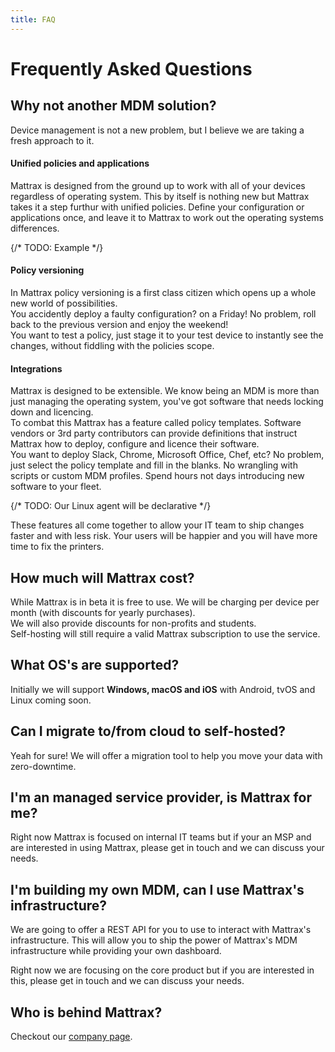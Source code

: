 ```yaml
---
title: FAQ
---
```


# Frequently Asked Questions

## Why not another MDM solution?

Device management is not a new problem, but I believe we are taking a fresh approach to it.

<h4 class="text-xl ">Unified policies and applications</h4>

Mattrax is designed from the ground up to work with all of your devices regardless of operating system. This by itself is nothing new but Mattrax takes it a step furthur with unified policies. Define your configuration or applications once, and leave it to Mattrax to work out the operating systems differences.

{/* TODO: Example */}

<h4 class="text-xl ">Policy versioning</h4>

In Mattrax policy versioning is a first class citizen which opens up a whole new world of possibilities. <br/>
You accidently deploy a faulty configuration? on a Friday! No problem, roll back to the previous version and enjoy the weekend! <br/> 
You want to test a policy, just stage it to your test device to instantly see the changes, without fiddling with the policies scope.

<h4 class="text-xl ">Integrations</h4>

Mattrax is designed to be extensible. We know being an MDM is more than just managing the operating system, you've got software that needs locking down and licencing. <br />
To combat this Mattrax has a feature called policy templates. Software vendors or 3rd party contributors can provide definitions that instruct Mattrax how to deploy, configure and licence their software. <br />
You want to deploy Slack, Chrome, Microsoft Office, Chef, etc? No problem, just select the policy template and fill in the blanks. No wrangling with scripts or custom MDM profiles. Spend hours not days introducing new software to your fleet.

{/* TODO: Our Linux agent will be declarative */}

These features all come together to allow your IT team to ship changes faster and with less risk. Your users will be happier and you will have more time to fix the printers.

## How much will Mattrax cost?

While Mattrax is in beta it is free to use. We will be charging per device per month (with discounts for yearly purchases). <br />
We will also provide discounts for non-profits and students. <br />
Self-hosting will still require a valid Mattrax subscription to use the service.

## What OS's are supported?

Initially we will support **Windows, macOS and iOS** with Android, tvOS and Linux coming soon.

## Can I migrate to/from cloud to self-hosted?

Yeah for sure! We will offer a migration tool to help you move your data with zero-downtime.

## I'm an managed service provider, is Mattrax for me?

Right now Mattrax is focused on internal IT teams but if your an MSP and are interested in using Mattrax, please get in touch and we can discuss your needs.

## I'm building my own MDM, can I use Mattrax's infrastructure?

We are going to offer a REST API for you to use to interact with Mattrax's infrastructure. This will allow you to ship the power of Mattrax's MDM infrastructure while providing your own dashboard. <br />

Right now we are focusing on the core product but if you are interested in this, please get in touch and we can discuss your needs.

## Who is behind Mattrax?

Checkout our [company page](https://mattrax.app/company).